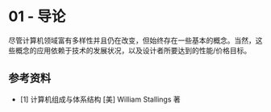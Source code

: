 # 01 - 导论

尽管计算机领域富有多样性并且仍在改变，但始终存在一些基本的概念。当然，这些概念的应用依赖于技术的发展状况，以及设计者所要达到的性能/价格目标。

## 参考资料

- [1] 计算机组成与体系结构 [美] William Stallings 著
